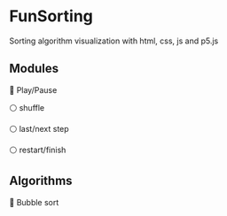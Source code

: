 # FunSorting
Sorting algorithm visualization with html, css, js and p5.js

## Modules
:radio_button: Play/Pause

:white_circle: shuffle

:white_circle: last/next step

:white_circle: restart/finish

## Algorithms
:radio_button: Bubble sort
